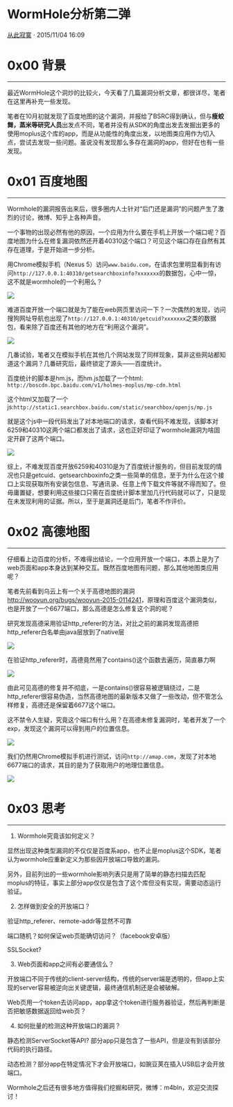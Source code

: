 # WormHole分析第二弹

[ 从此寂寞](/author/从此寂寞) · 2015/11/04 16:09

# 0x00 背景

* * *

最近WormHole这个洞炒的比较火，今天看了几篇漏洞分析文章，都很详尽，笔者在这里再补充一些发现。

笔者在10月初就发现了百度地图的这个漏洞，并报给了BSRC得到确认，但与**瘦蛟舞，蒸米等研究人员**出发点不同，笔者并没有从SDK的角度出发去发掘出更多的使用moplus这个库的app，而是从功能性的角度出发，以地图类应用作为切入点，尝试去发现一些问题。虽说没有发现那么多存在漏洞的app，但好在也有一些发现。

# 0x01 百度地图

* * *

Wormhole的漏洞报告出来后，很多圈内人士针对“后门还是漏洞”的问题产生了激烈的讨论，微博、知乎上各种声音。

一个事物的出现必然有他的原因，一个应用为什么要在手机上开放一个端口呢？百度地图为什么在修复漏洞依然还开着40310这个端口？可见这个端口存在自然有其存在道理，于是开始进一步分析。

用Chrome模拟手机（Nexus 5）访问`www.baidu.com`，在请求包里明显看到有访问`http://127.0.0.1:40310/getsearchboxinfo?xxxxxxx`的数据包，心中一惊，这不就是wormhole的一个利用么？

![](http://static.wooyun.org//drops/20151103/20151103065149470481.png)

难道百度开放一个端口就是为了能在web网页里访问一下？一次偶然的发现，访问搜狗网址导航也出现了`http://127.0.0.1:40310/getcuid?xxxxxxx`之类的数据包，看来除了百度还有其他的地方在“利用这个漏洞”。

![](http://static.wooyun.org//drops/20151103/20151103065151777452.png)

几番试验，笔者又在模拟手机在其他几个网站发现了同样现象，莫非这些网站都知道这个漏洞？几番研究后，最终锁定了源头——百度统计。

百度统计的脚本是hm.js，而hm.js加载了一个html: `http://boscdn.bpc.baidu.com/v1/holmes-moplus/mp-cdn.html`

这个html又加载了一个js:`http://static1.searchbox.baidu.com/static/searchbox/openjs/mp.js`

就是这个js中一段代码发出了对本地端口的请求，查看代码不难发现，该脚本对6259和40310这两个端口都发出了请求，这也正好印证了wormhole漏洞为啥固定开辟了这两个端口。

![](http://static.wooyun.org//drops/20151103/20151103065153859663.png)

综上，不难发现百度开放6259和40310是为了百度统计服务的，但目前发现的情况也只是getcuid、getsearchboxinfo之类一些简单的信息，至于为什么在这个接口上实现获取所有安装包信息、写通讯录、任意上传下载文件等就不得而知了。但毋庸置疑，想要利用这些接口只需在百度统计脚本里加几行代码就可以了，只是现在未发现利用的证据。所以，至于是漏洞还是后门，笔者不作评价。

# 0x02 高德地图

* * *

仔细看上边百度的分析，不难得出结论，一个应用开放一个端口，本质上是为了web页面和app本身达到某种交互。既然百度地图有问题，那么其他地图类应用呢？

笔者先前看到乌云上有一个关于高德地图的漏洞<http://wooyun.org/bugs/wooyun-2015-0114241>，原理和百度这个漏洞类似，也是开放了一个6677端口，那么高德是怎么修复这个洞的呢？

研究发现高德采用验证http_referer的方法，对比之前的漏洞发现高德把http_referer白名单由java层放到了native层

![](http://static.wooyun.org//drops/20151103/20151103065155170744.png)

在验证http_referer时，高德竟然用了contains()这个函数去遍历，简直暴力啊

![](http://static.wooyun.org//drops/20151103/20151103065159697245.png)

由此可见高德的修复并不彻底，一是contains()很容易被逻辑绕过，二是http_referer很容易伪造，当然高德地图的最新版本又做了一些改动，但不管怎么样修复，高德还是保留着6677这个端口。

这不禁令人生疑，究竟这个端口有什么用？在高德未修复漏洞时，笔者开发了一个exp，发现这个漏洞可以得到用户的位置信息。

![](http://static.wooyun.org//drops/20151103/20151103065202372026.png)

我们仍然用Chrome模拟手机进行测试，访问`http://amap.com`，发现了对本地6677端口的请求，其目的是为了获取用户的地理位置信息。

![](http://static.wooyun.org//drops/20151103/20151103065203470917.png)

# 0x03 思考

* * *

  1. Wormhole究竟该如何定义？

显然出现这种类型漏洞的不仅仅是百度系app，也不止是moplus这个SDK，笔者认为wormhole应重新定义为那些因开放端口导致的漏洞。

另外，目前列出的一些wormhole影响列表只是用了简单的静态扫描去匹配moplus的特征，事实上部分app仅仅是包含了这个库但没有实现，需要动态运行验证。

  2. 怎样做到安全的开放端口？

验证http_referer、remote-addr等显然不可靠

端口随机？如何保证web页能确切访问？（facebook安卓版）

SSLSocket?

  3. Web页面和app之间有必要通信么？

开放端口不同于传统的client-server结构，传统的server端是透明的，但app上实现的server容易被逆向出关键逻辑，最终通信机制还是会被破解。

Web页用一个token去访问app，app拿这个token进行服务器验证，然后再判断是否把敏感数据返回给web页？

  4. 如何批量的检测这种开放端口的漏洞？

静态检测ServerSocket等API? 部分app只是包含了一些API，但是没有到该部分代码的执行路径。

动态检测？部分app在特定情况下才会开放端口，如豌豆荚在插入USB后才会开放端口。

Wormhole之后还有很多地方值得我们挖掘和研究，微博：m4bln，欢迎交流探讨！


